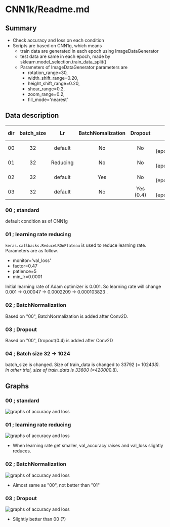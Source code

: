 # CNN1k/Readme.md

## Summary
- Check accuracy and loss on each condition
- Scripts are based on CNN1g, which means
  - train data are generated in each epoch using ImageDataGenerator
  - test data are same in each epoch, made by sklearn.model_selection.train_data_split()
  - Parameters of ImageDataGenerator parameters are
    - rotation_range=30,
    - width_shift_range=0.20,
    - height_shift_range=0.20,
    - shear_range=0.2,
    - zoom_range=0.2,
    - fill_mode='nearest'

## Data description

| dir | batch_size | Lr | BatchNomalization | Dropout | Min of val_loss | Max of val_accuracy |
| :-: | :-:        |:-: | :-:               | :-: | --: | --: |
| 00  | 32 | default  | No | No | 0.03139 (epochs=14) | 0.99214 (epochs=33) |
| 01  | 32 | Reducing | No | No | 0.02601 (epochs=32) | 0.99452 (epochs=33) |
| 02  | 32 | default  | Yes| No | 0.03156 (epochs=39) | 0.99369 (epochs=39) |
| 03  | 32 | default  | No | Yes (0.4) | 0.03247 (epochs=38) | 0.99167 (epochs=44) |



### 00 ; standard
 default condition as of CNN1g

### 01 ; learning rate reducing
 ```keras.callbacks.ReduceLROnPlateau``` is used to reduce learning rate. Parameters are as follow.

 - monitor='val_loss'
 - factor=0.47
 - patience=5
 - min_lr=0.0001

 Initial learning rate of Adam optimizer is 0.001. So learning rate will change 0.001 -> 0.00047 -> 0.0002209 -> 0.000103823 .

### 02 ; BatchNormalization
 Based on "00", BatchNormalization is added after Conv2D.

### 03 ; Dropout
 Based on "00", Dropout(0.4) is added after Conv2D

### 04 ; Batch size 32 -> 1024
 batch_size is changed. Size of train_data is changed to 33792 (= 1024*33). In other trial, size of train_data is 33600 (=42000*0.8).

## Graphs
### 00 ; standard
![graphs of accuracy and loss](./00/CNN1k_00.svg)

### 01 ; learning rate reducing
![graphs of accuracy and loss](./01/CNN1k_01.svg)

- When learning rate get smaller, val_accuracy raises and val_loss slightly reduces.

### 02 ; BatchNormalization
![graphs of accuracy and loss](./02/CNN1k_02.svg)

- Almost same as "00", not better than "01"

### 03 ; Dropout
![graphs of accuracy and loss](./03/CNN1k_03.svg)

- Slightly better than 00 (?)
